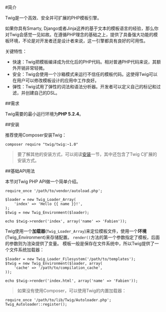 #简介

Twig是一个高效、安全并可扩展的PHP模板引擎。

如果你具有Smarty, Django或者Jinja这养的基于文本的模板语言的经验，那么你对Twig会感觉一见如故。在遵循PHP理念的基础之上，提供了具备强大功能的模板环境，不论是对开发者还是设计者来说，这一引擎都具有良好的可用性。

关键特性：

- 快速：Twig把模板编译成为优化后的PHP代码。相对普通PHP代码来说，其额外开销非常轻微。
- 安全：Twig会使用一个沙箱模式来运行不信任的模板代码。这使得Twig可以在用户可以修改模板设计的应用中工作良好。
- 弹性：Twig试用了弹性的词法和语法分析器。开发者可以定义自己的标记和过滤，并创建自己的DSL。

##需求

Twig需要的最小运行环境为**PHP 5.2.4**。

##安装

推荐使用Composer安装Twig：

	composer require "twig/twig:~1.0"

> 要了解其他的安装方式，可以阅读[安装](http://twig.sensiolabs.org/doc/installation.html)一节，其中还包含了Twig C扩展的安装方式。

##基础API用法

本节对Twig PHP API做一个简单介绍。

	require_once '/path/to/vendor/autoload.php';
	
	$loader = new Twig_Loader_Array(
	    'index' => 'Hello {{ name }}!',
	);
	$twig = new Twig_Environment($loader);
	
	echo $twig->render('index', array('name' => 'Fabien'));

Twig使用一个**加载器**(```Twig_Loader_Array```)来定位模板文件，使用一个**环境**(Twig_Environment)来存储配置。
```render()```方法的第一个参数指定了模板，后面的参数则为渲染提供了变量。
模板一般是保存在文件系统中，所以Twig提供了一个文件系统加载器：

	$loader = new Twig_Loader_Filesystem('/path/to/templates');
	$twig = new Twig_Environment($loader, array(
	    'cache' => '/path/to/compilation_cache',
	));
	
	echo $twig->render('index.html', array('name' => 'Fabien'));

> 如果没有使用Composer，可以使用Twig的内置加载器：

 	require_once '/path/to/lib/Twig/Autoloader.php';
	Twig_Autoloader::register();